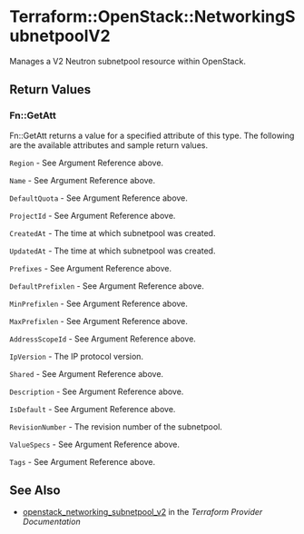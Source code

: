 # Terraform::OpenStack::NetworkingSubnetpoolV2

Manages a V2 Neutron subnetpool resource within OpenStack.

## Return Values

### Fn::GetAtt

Fn::GetAtt returns a value for a specified attribute of this type. The following are the available attributes and sample return values.

`Region` - See Argument Reference above.

`Name` - See Argument Reference above.

`DefaultQuota` - See Argument Reference above.

`ProjectId` - See Argument Reference above.

`CreatedAt` - The time at which subnetpool was created.

`UpdatedAt` - The time at which subnetpool was created.

`Prefixes` - See Argument Reference above.

`DefaultPrefixlen` - See Argument Reference above.

`MinPrefixlen` - See Argument Reference above.

`MaxPrefixlen` - See Argument Reference above.

`AddressScopeId` - See Argument Reference above.

`IpVersion` - The IP protocol version.

`Shared` - See Argument Reference above.

`Description` - See Argument Reference above.

`IsDefault` - See Argument Reference above.

`RevisionNumber` - The revision number of the subnetpool.

`ValueSpecs` - See Argument Reference above.

`Tags` - See Argument Reference above.

## See Also

* [openstack_networking_subnetpool_v2](https://www.terraform.io/docs/providers/openstack/r/networking_subnetpool_v2.html) in the _Terraform Provider Documentation_